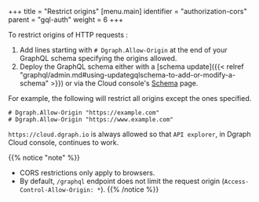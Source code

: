 +++
title = "Restrict origins"
[menu.main]
  identifier = "authorization-cors"
  parent = "gql-auth"
  weight = 6
+++

To restrict origins of HTTP requests : 

1. Add lines starting with `# Dgraph.Allow-Origin` at the end of your GraphQL schema specifying the origins allowed.
2. Deploy the GraphQL schema either with a [schema update]({{< relref "graphql/admin.md#using-updategqlschema-to-add-or-modify-a-schema" >}}) or via the Cloud console's [Schema](https://cloud.dgraph.io/_/schema) page.

For example, the following will restrict all origins except the ones specified.

```
# Dgraph.Allow-Origin "https://example.com"
# Dgraph.Allow-Origin "https://www.example.com"
```


`https://cloud.dgraph.io` is always allowed so that ``API explorer``, in Dgraph Cloud console, continues to work.

{{% notice "note" %}}
- CORS restrictions only apply to browsers.
- By default, ``/graphql`` endpoint does not limit the request origin (`Access-Control-Allow-Origin: *`).
{{% /notice %}}